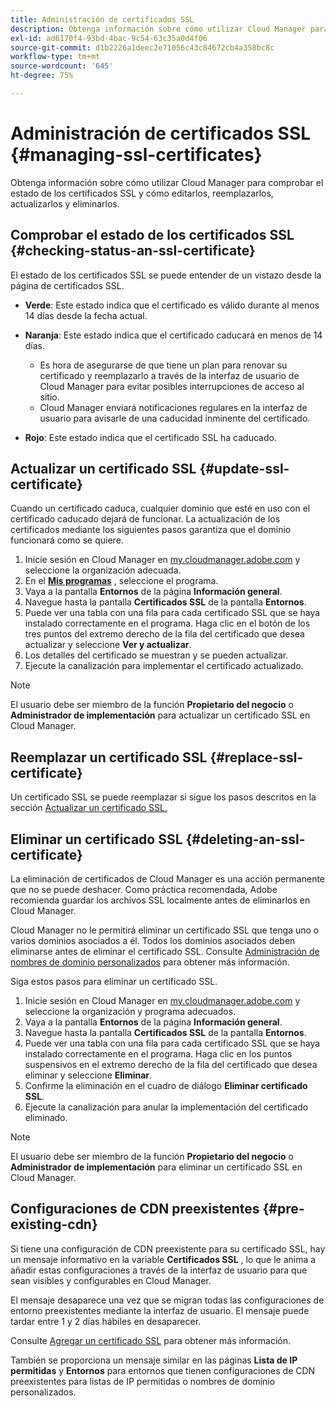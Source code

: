```yaml
---
title: Administración de certificados SSL
description: Obtenga información sobre cómo utilizar Cloud Manager para comprobar el estado de los certificados SSL y cómo editarlos, reemplazarlos, actualizarlos y eliminarlos.
exl-id: ad6170f4-93bd-4bac-9c54-63c35a0d4f06
source-git-commit: d1b2226a1deec2e71056c43c84672cb4a358bc8c
workflow-type: tm+mt
source-wordcount: '645'
ht-degree: 75%

---
```



# Administración de certificados SSL {#managing-ssl-certificates}

Obtenga información sobre cómo utilizar Cloud Manager para comprobar el estado de los certificados SSL y cómo editarlos, reemplazarlos, actualizarlos y eliminarlos.

## Comprobar el estado de los certificados SSL {#checking-status-an-ssl-certificate}

El estado de los certificados SSL se puede entender de un vistazo desde la página de certificados SSL.

* **Verde**: Este estado indica que el certificado es válido durante al menos 14 días desde la fecha actual.

* **Naranja**: Este estado indica que el certificado caducará en menos de 14 días.
   * Es hora de asegurarse de que tiene un plan para renovar su certificado y reemplazarlo a través de la interfaz de usuario de Cloud Manager para evitar posibles interrupciones de acceso al sitio.
   * Cloud Manager enviará notificaciones regulares en la interfaz de usuario para avisarle de una caducidad inminente del certificado.

* **Rojo**: Este estado indica que el certificado SSL ha caducado.

## Actualizar un certificado SSL {#update-ssl-certificate}

Cuando un certificado caduca, cualquier dominio que esté en uso con el certificado caducado dejará de funcionar. La actualización de los certificados mediante los siguientes pasos garantiza que el dominio funcionará como se quiere.

1. Inicie sesión en Cloud Manager en [my.cloudmanager.adobe.com](https://my.cloudmanager.adobe.com/) y seleccione la organización adecuada.
1. En el **[Mis programas](/help/implementing/cloud-manager/navigation.md#my-programs)** , seleccione el programa.
1. Vaya a la pantalla **Entornos** de la página **Información general**.
1. Navegue hasta la pantalla **Certificados SSL** de la pantalla **Entornos**.
1. Puede ver una tabla con una fila para cada certificado SSL que se haya instalado correctamente en el programa. Haga clic en el botón de los tres puntos del extremo derecho de la fila del certificado que desea actualizar y seleccione **Ver y actualizar**.
1. Los detalles del certificado se muestran y se pueden actualizar.
1. Ejecute la canalización para implementar el certificado actualizado.

>[!NOTE]
>
>El usuario debe ser miembro de la función **Propietario del negocio** o **Administrador de implementación** para actualizar un certificado SSL en Cloud Manager.

## Reemplazar un certificado SSL {#replace-ssl-certificate}

Un certificado SSL se puede reemplazar si sigue los pasos descritos en la sección [Actualizar un certificado SSL.](#update-ssl-certificate)

## Eliminar un certificado SSL {#deleting-an-ssl-certificate}

La eliminación de certificados de Cloud Manager es una acción permanente que no se puede deshacer. Como práctica recomendada, Adobe recomienda guardar los archivos SSL localmente antes de eliminarlos en Cloud Manager.

Cloud Manager no le permitirá eliminar un certificado SSL que tenga uno o varios dominios asociados a él. Todos los dominios asociados deben eliminarse antes de eliminar el certificado SSL. Consulte [Administración de nombres de dominio personalizados](/help/implementing/cloud-manager/custom-domain-names/managing-custom-domain-names.md) para obtener más información.

Siga estos pasos para eliminar un certificado SSL.

1. Inicie sesión en Cloud Manager en [my.cloudmanager.adobe.com](https://my.cloudmanager.adobe.com/) y seleccione la organización y programa adecuados.
1. Vaya a la pantalla **Entornos** de la página **Información general**.
1. Navegue hasta la pantalla **Certificados SSL** de la pantalla **Entornos**.
1. Puede ver una tabla con una fila para cada certificado SSL que se haya instalado correctamente en el programa. Haga clic en los puntos suspensivos en el extremo derecho de la fila del certificado que desea eliminar y seleccione **Eliminar**.
1. Confirme la eliminación en el cuadro de diálogo **Eliminar certificado SSL**.
1. Ejecute la canalización para anular la implementación del certificado eliminado.

>[!NOTE]
>
>El usuario debe ser miembro de la función **Propietario del negocio** o **Administrador de implementación** para eliminar un certificado SSL en Cloud Manager.

## Configuraciones de CDN preexistentes {#pre-existing-cdn}

Si tiene una configuración de CDN preexistente para su certificado SSL, hay un mensaje informativo en la variable **Certificados SSL** , lo que le anima a añadir estas configuraciones a través de la interfaz de usuario para que sean visibles y configurables en Cloud Manager.

El mensaje desaparece una vez que se migran todas las configuraciones de entorno preexistentes mediante la interfaz de usuario. El mensaje puede tardar entre 1 y 2 días hábiles en desaparecer.

Consulte [Agregar un certificado SSL](/help/implementing/cloud-manager/managing-ssl-certifications/add-ssl-certificate.md) para obtener más información.

También se proporciona un mensaje similar en las páginas **Lista de IP permitidas** y **Entornos** para entornos que tienen configuraciones de CDN preexistentes para listas de IP permitidas o nombres de dominio personalizados.
